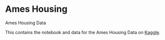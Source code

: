 # Ames Housing
Ames Housing Data

This contains the notebook and data for the Ames Housing Data on [Kaggle](https://www.kaggle.com/c/house-prices-advanced-regression-techniques).
